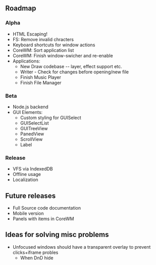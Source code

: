 
## Roadmap

### Alpha

* HTML Escaping!
* FS: Remove invalid chracters
* Keyboard shortcuts for window actions
* CoreWM: Sort application list
* CoreWM: Finish window-swicher and re-enable
* Applications:
  * New Draw codebase -- layer, effect support etc.
  * Writer - Check for changes before opening/new file
  * Finish Music Player
  * Finish File Manager

### Beta

* Node.js backend
* GUI Elements:
  * Custom styling for GUISelect
  * GUISelectList
  * GUITreeView
  * PanedView
  * ScrollView
  * Label

### Release

* VFS via IndexedDB
* Offline usage
* Localization

## Future releases
* Full Source code documentation
* Mobile version
* Panels with items in CoreWM

## Ideas for solving misc problems
* Unfocused windows should have a transparent overlay to prevent clicks+iframe probles
  * When DnD hide
